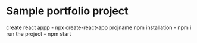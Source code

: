 # Sample portfolio project

create react appp - npx create-react-app projname
npm installation - npm i
run the project - npm start